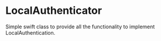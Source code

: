 # LocalAuthenticator
Simple swift class to provide all the functionality to implement LocalAuthentication.
